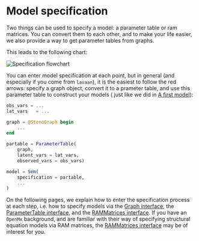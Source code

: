 # Model specification

Two things can be used to specify a model: a parameter table or ram matrices.
You can convert them to each other, and to make your life easier, we also provide a way to get parameter tables from graphs.

This leads to the following chart:

![Specification flowchart](../../assets/specification.png)

You can enter model specification at each point, but in general (and especially if you come from `lavaan`), it is the easiest to follow the red arrows: specify a graph object, convert it to a prameter table, and use this parameter table to construct your models ( just like we did in [A first model](@ref)):

```julia
obs_vars = ...
lat_vars   = ...

graph = @StenoGraph begin
    ...
end

partable = ParameterTable(
    graph,
    latent_vars = lat_vars, 
    observed_vars = obs_vars)

model = Sem(
    specification = partable,
    ...
)
```

On the following pages, we explain how to enter the specification process at each step, i.e. how to specify models via the [Graph interface](@ref), the [ParameterTable interface](@ref), and the [RAMMatrices interface](@ref). 
If you have an `OpenMx` background, and are familiar with their way of specifying structural equation models via RAM matrices, the [RAMMatrices interface](@ref) may be of interest for you.